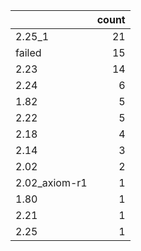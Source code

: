 |               |   count |
|:--------------|--------:|
| 2.25_1        |      21 |
| failed        |      15 |
| 2.23          |      14 |
| 2.24          |       6 |
| 1.82          |       5 |
| 2.22          |       5 |
| 2.18          |       4 |
| 2.14          |       3 |
| 2.02          |       2 |
| 2.02_axiom-r1 |       1 |
| 1.80          |       1 |
| 2.21          |       1 |
| 2.25          |       1 |
